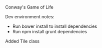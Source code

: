 Conway's Game of Life


Dev environment notes:
- Run bower install to install dependencies
- Run npm install grunt dependencies

Added Tile class
